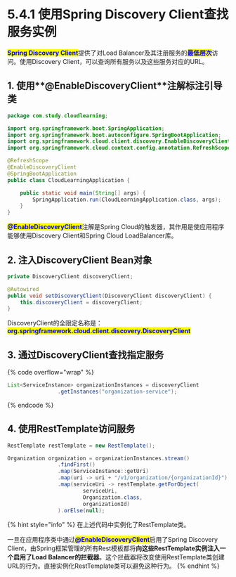 # 5.4.1 使用Spring Discovery Client查找服务实例

<mark style="color:blue;">**Spring Discovery Client**</mark>提供了对Load Balancer及其注册服务的<mark style="color:blue;">**最低层次**</mark>访问。使用Discovery Client，可以查询所有服务以及这些服务对应的URL。

## 1. 使用**@EnableDiscoveryClient**注解标注引导类

```java
package com.study.cloudlearning;

import org.springframework.boot.SpringApplication;
import org.springframework.boot.autoconfigure.SpringBootApplication;
import org.springframework.cloud.client.discovery.EnableDiscoveryClient;
import org.springframework.cloud.context.config.annotation.RefreshScope;

@RefreshScope
@EnableDiscoveryClient
@SpringBootApplication
public class CloudLearningApplication {

    public static void main(String[] args) {
        SpringApplication.run(CloudLearningApplication.class, args);
    }
}
```

<mark style="color:blue;">**@EnableDiscoveryClient**</mark>注解是Spring Cloud的触发器，其作用是使应用程序能够使用Discovery Client和Spring Cloud LoadBalancer库。

## 2. 注入DiscoveryClient Bean对象

```java
private DiscoveryClient discoveryClient;

@Autowired
public void setDiscoveryClient(DiscoveryClient discoveryClient) {
    this.discoveryClient = discoveryClient;
}
```

DiscoveryClient的全限定名称是：<mark style="color:blue;">**org.springframework.cloud.client.discovery.DiscoveryClient**</mark>

## 3. 通过DiscoveryClient查找指定服务

{% code overflow="wrap" %}
```java
List<ServiceInstance> organizationInstances = discoveryClient
                .getInstances("organization-service");
```
{% endcode %}

## 4. 使用RestTemplate访问服务

```java
RestTemplate restTemplate = new RestTemplate();

Organization organization = organizationInstances.stream()
                .findFirst()
                .map(ServiceInstance::getUri)
                .map(uri -> uri + "/v1/organization/{organizationId}")
                .map(serviceUri -> restTemplate.getForObject(
                        serviceUri,
                        Organization.class,
                        organizationId)
                ).orElse(null);
```

{% hint style="info" %}
在上述代码中实例化了RestTemplate类。

一旦在应用程序类中通过<mark style="color:blue;">**@EnableDiscoveryClient**</mark>启用了Spring Discovery Client，由Spring框架管理的所有Rest模板都将**向这些RestTemplate实例注入一个启用了Load Balancer的拦截器**。这个拦截器将改变使用RestTemplate类创建URL的行为。直接实例化RestTemplate类可以避免这种行为。
{% endhint %}
